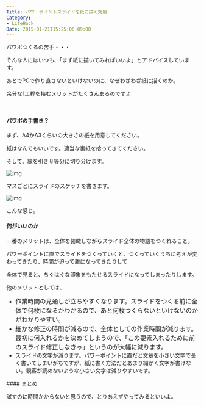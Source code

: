 ```yaml
---
Title: パワーポイントスライドを紙に描く効用
Category:
- LifeHack
Date: 2015-01-21T15:25:06+09:00
---
```



パワポつくるの苦手・・・

そんな人にはいつも、「まず紙に描いてみればいいよ」とアドバイスしています。


あとでPCで作り直さないといけないのに、なぜわざわざ紙に描くのか。

余分な1工程を挟むメリットがたくさんあるのですよ



<!-- more -->

 


#### パワポの手書き？
まず、A4かA3くらいの大きさの紙を用意してください。

紙はなんでもいいです。適当な裏紙を拾ってきてください。


そして、線を引き８等分に切り分けます。


![img](https://cdn-ak.f.st-hatena.com/images/fotolife/a/alfe1025/20150121/20150121144025.jpg)

マスごとにスライドのスケッチを書きます。


![img](https://cdn-ak.f.st-hatena.com/images/fotolife/a/alfe1025/20150121/20150121144008.jpg)



こんな感じ。

#### 何がいいのか
一番のメリットは、全体を俯瞰しながらスライド全体の物語をつくれること。


パワーポイントに直でスライドをつくっていくと、つくっていくうちに考えが変わってきたり、時間が迫って雑になってきたりして

全体で見ると、ちぐはぐな印象をもたせるスライドになってしまったりします。


他のメリットとしては、



<ul>
<li><span style="font-size: 16px;">作業時間の見通しが立ちやすくなります。</span><span style="font-size: 16px;">スライドをつくる前に全体で何枚になるかわかるので、あと何枚つくらないといけないのかがわかりやすい。</span></li>
<li><span style="font-size: 16px;">細かな修正の時間が減るので、全体としての作業時間が減ります。最初に何入れるかを決めてしまうので、「この要素入れるために前のスライド修正しなきゃ」というのが大幅に減ります。</span></li>
<li>スライドの文字が減ります。パワーポイントに直だと文章を小さい文字で長く書いてしまいがちですが、紙に書く方法だとあまり細かく文字が書けない。観客が読めないような小さい文字は減りやすいです。</li>
</ul>
#### まとめ


試すのに時間かからないと思うので、とりあえずやってみるといいよ。


